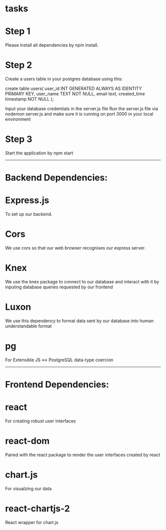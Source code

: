 # tasks

# Step 1
Please install all dependencies by npm install.

# Step 2
Create a users table in your postgres database using this:

create table users(
	user_id INT GENERATED ALWAYS AS IDENTITY PRIMARY KEY,
	user_name TEXT NOT NULL,
	email text,
	created_time timestamp NOT NULL
);


Input your database credentials in the server.js file
Run the server.js file via nodemon server.js and make sure it is running on port 3000 in your local environment

# Step 3
Start the application by npm start 

----------------------------------------------------------------------------------

# Backend Dependencies:
# Express.js
To set up our backend.
# Cors
We use cors so that our web browser recognises our express server.
# Knex
We use the knex package to connect to our database and interact with it by inputing database queries requested by our frontend
# Luxon
We use this dependency to format data sent by our database into human understandable format
# pg
For Extensible JS ↔ PostgreSQL data-type coercion

---------------------------------------------------------------------
# Frontend Dependencies:
# react
For creating robust user interfaces

# react-dom
Paired with the react package to render the user interfaces created by react

# chart.js
For visualzing our data 

# react-chartjs-2
React wrapper for chart.js

